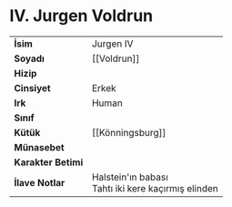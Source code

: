 # IV. Jurgen Voldrun  
|  |  |  
|---|---|  
| **İsim** | Jurgen IV|  
| **Soyadı** | [[Voldrun]]|  
| **Hizip** | |  
| **Cinsiyet** | Erkek|  
| **Irk** | Human|  
| **Sınıf** | |  
| **Kütük** | [[Könningsburg]]|  
| **Münasebet** | |  
| **Karakter Betimi** | |  
| **İlave Notlar** | Halstein'ın babası<br>Tahtı iki kere kaçırmış elinden|  
